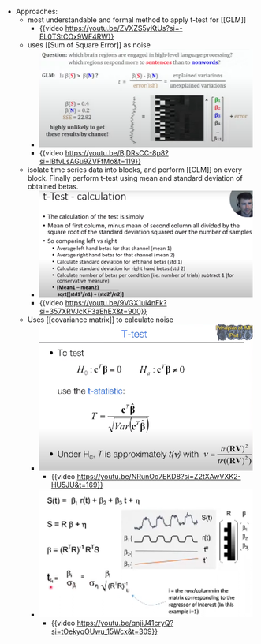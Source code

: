 - Approaches:
	- most understandable and formal method to apply t-test for [[GLM]]
		- {{video https://youtu.be/ZVXZS5yKtUs?si=-EL0TStCOx9WF4RW}}
	- uses [[Sum of Square Error]] as noise
		- ![image.png](../assets/image_1718083227527_0.png)
		- {{video https://youtu.be/BjDRsCC-8p8?si=IBfvLsAGu9ZVFfMo&t=119}}
	- isolate time series data into blocks, and perform [[GLM]] on every block. Finally perform t-test using mean and standard deviation of obtained betas.
		- ![image.png](../assets/image_1718083276275_0.png)
		- {{video https://youtu.be/9VGX1ui4nFk?si=357XRVJcKF3aEhEX&t=900}}
	- Uses [[covariance matrix]] to calculate noise
		- ![image.png](../assets/image_1718083300213_0.png)
			- {{video https://youtu.be/NRunOo7EKD8?si=Z2tXAwVXK2-HU5JU&t=169}}
		- ![image.png](../assets/image_1718083344656_0.png)
			- {{video https://youtu.be/qnjiJ41cryQ?si=tOekyqOUwu_15Wcx&t=309}}
